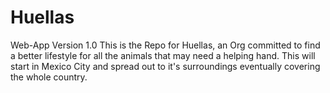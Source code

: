 # Huellas
Web-App
Version 1.0
This is the Repo for Huellas, an Org committed to find a better lifestyle for all the
animals that may need a helping hand. This will start in Mexico City and spread out
to it's surroundings eventually covering the whole country.  
